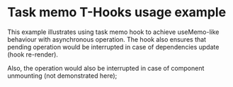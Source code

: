 # Task memo T-Hooks usage example

This example illustrates using task memo hook to achieve useMemo-like behaviour with asynchronous operation. The hook also ensures that pending operation would be interrupted in case of dependencies update (hook re-render).

Also, the operation would also be interrupted in case of component unmounting (not demonstrated here);